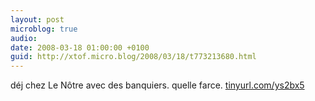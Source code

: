 ```yaml
---
layout: post
microblog: true
audio: 
date: 2008-03-18 01:00:00 +0100
guid: http://xtof.micro.blog/2008/03/18/t773213680.html
---
```

déj chez Le Nôtre avec des banquiers. quelle farce. [tinyurl.com/ys2bx5](http://tinyurl.com/ys2bx5)

